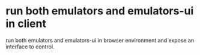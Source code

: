 # run both emulators and emulators-ui in client

run both emulators and emulators-ui in browser environment and expose an interface to control.
